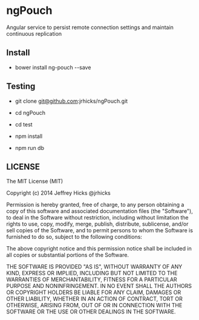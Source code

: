 ngPouch
=======

Angular service to persist remote connection settings and maintain continuous replication

Install
------------

* bower install ng-pouch --save

Testing
-------------

* git clone git@github.com:jrhicks/ngPouch.git

* cd ngPouch

* cd test

* npm install

* npm run db


LICENSE
------------------
The MIT License (MIT)

Copyright (c) 2014 Jeffrey Hicks @jrhicks

Permission is hereby granted, free of charge, to any person obtaining a copy
of this software and associated documentation files (the "Software"), to deal
in the Software without restriction, including without limitation the rights
to use, copy, modify, merge, publish, distribute, sublicense, and/or sell
copies of the Software, and to permit persons to whom the Software is
furnished to do so, subject to the following conditions:

The above copyright notice and this permission notice shall be included in
all copies or substantial portions of the Software.

THE SOFTWARE IS PROVIDED "AS IS", WITHOUT WARRANTY OF ANY KIND, EXPRESS OR
IMPLIED, INCLUDING BUT NOT LIMITED TO THE WARRANTIES OF MERCHANTABILITY,
FITNESS FOR A PARTICULAR PURPOSE AND NONINFRINGEMENT. IN NO EVENT SHALL THE
AUTHORS OR COPYRIGHT HOLDERS BE LIABLE FOR ANY CLAIM, DAMAGES OR OTHER
LIABILITY, WHETHER IN AN ACTION OF CONTRACT, TORT OR OTHERWISE, ARISING FROM,
OUT OF OR IN CONNECTION WITH THE SOFTWARE OR THE USE OR OTHER DEALINGS IN
THE SOFTWARE.

